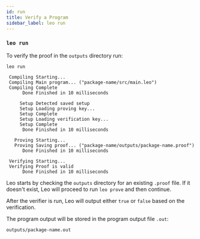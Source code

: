 ```yaml
---
id: run
title: Verify a Program
sidebar_label: leo run
---
```


### `leo run`

To verify the proof in the `outputs` directory run:
```leo_console
leo run
```
```leo_console title="console output:"
 Compiling Starting...
 Compiling Main program... ("package-name/src/main.leo")
 Compiling Complete
      Done Finished in 10 milliseconds

     Setup Detected saved setup
     Setup Loading proving key...
     Setup Complete
     Setup Loading verification key...
     Setup Complete
      Done Finished in 10 milliseconds

   Proving Starting...
   Proving Saving proof... ("package-name/outputs/package-name.proof")
      Done Finished in 10 milliseconds

 Verifying Starting...
 Verifying Proof is valid
      Done Finished in 10 milliseconds
```

Leo starts by checking the `outputs` directory for an existing `.proof` file. If it doesn't exist, Leo will proceed to run `leo prove` and then continue.

After the verifier is run, Leo will output either `true` or `false` based on the verification.

The program output will be stored in the program output file `.out`:
```leo_console
outputs/package-name.out
```

